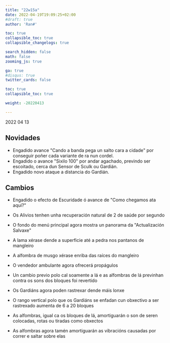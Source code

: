 ```yaml
---
title: "22w15a"
date: 2022-04-19T19:09:25+02:00
#draft: true
author: 'Ran#'

toc: true
collapsible_toc: true
collapsible_changelogs: true

search_hidden: false
math: false
zooming_js: true

ga: true
#disqus: true
twitter_cards: false

toc: true
collapsible_toc: true

weight: -20220413

---
```


2022 04 13

## Novidades
- Engadido avance "Cando a banda pega un salto cara a cidade" por conseguir poñer cada variante de ra nun cordel.
- Engadido o avance "Sixilo 100" por andar agachado, previndo ser escoitado, cerca dun Sensor de Sculk ou Gardián.
- Engadido novo ataque a distancia do Gardián.

## Cambios
- Engadido o efecto de Escuridade ó avance de "Como chegamos ata aquí?"
- Os Alivios tenhen unha recuperación natural de 2 de saúde por segundo
- O fondo do menú principal agora mostra un panorama da "Actualización Salvaxe"
- A lama xérase dende a superficie até a pedra nos pantanos de mangleiro
- A alfombra de musgo xérase enriba das raíces do mangleiro
- O vendedor ambulante agora ofrecerá propágulos
- Un cambio previo polo cal soamente a lá e as alfombras de lá previnhan contra os sons dos bloques foi revertido
- Os Gardiáns agora poden rastrexar dende máis lonxe
- O rango vertical polo que os Gardiáns se enfadan cun obxectivo a ser rastrexado aumenta de 6 a 20 bloques

- As alfombras, igual ca os bloques de lá, amortiguarán o son de seren colocadas, rotas ou tiradas como obxectos
- As alfombras agora tamén amortiguarán as vibracións causadas por correr e saltar sobre elas
